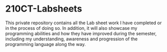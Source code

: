 # 210CT-Labsheets
This private repository contains all the Lab sheet work I have completed or in the process of doing so. In addition, it will also showcase my programming abilities and how they have improved during the semester, including my understanding, awareness and progression of the programming language along the way.
